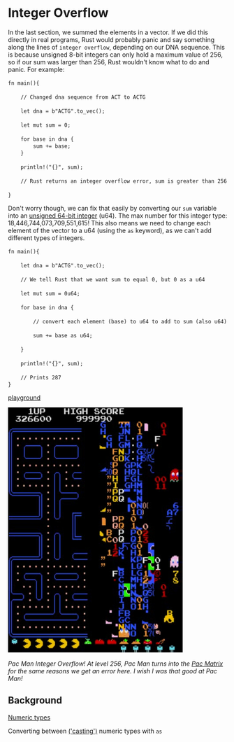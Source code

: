 # Integer Overflow

In the last section, we summed the elements in a vector. If we did this directly in real programs, Rust would probably panic and say something along the lines of `integer overflow`, depending on our DNA sequence. This is because unsigned 8-bit integers can only hold a maximum value of 256, so if our sum was larger than 256, Rust wouldn't know what to do and panic. For example:

```
fn main(){
    
    // Changed dna sequence from ACT to ACTG
    
    let dna = b"ACTG".to_vec();

    let mut sum = 0;

    for base in dna {
        sum += base;
    }

    println!("{}", sum);

    // Rust returns an integer overflow error, sum is greater than 256

}
```

Don't worry though, we can fix that easily by converting our `sum` variable into an [unsigned 64-bit integer](https://doc.rust-lang.org/std/primitive.u64.html) (u64). The max number for this integer type: 18,446,744,073,709,551,615! This also means we need to change each element of the vector to a u64 (using the `as` keyword), as we can't add different types of integers.

```
fn main(){

    let dna = b"ACTG".to_vec();

    // We tell Rust that we want sum to equal 0, but 0 as a u64

    let mut sum = 0u64;

    for base in dna {
        
        // convert each element (base) to u64 to add to sum (also u64)

        sum += base as u64; 

    }

    println!("{}", sum);
    
    // Prints 287
}
```
[playground](https://play.rust-lang.org/?version=stable&mode=debug&edition=2018&gist=b0c5cfb4478657b0bbdb1a19c3f37f41)

![Pac Man Integer Overflow!](../img/pacman.jpg) 

*Pac Man Integer Overflow! At level 256, Pac Man turns into the [Pac Matrix](https://errors.fandom.com/wiki/Pac_Man_-_Infamous_Kill_Screen_Bug) for the same reasons we get an error here. I wish I was that good at Pac Man!*

## Background

[Numeric types](https://doc.rust-lang.org/reference/types/numeric.html)

Converting between [('casting')](https://doc.rust-lang.org/rust-by-example/types/cast.html) numeric types with `as`
